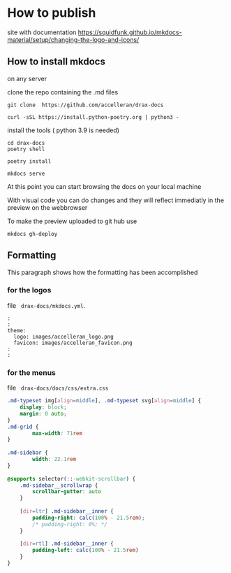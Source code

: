 # How to publish

site with documentation
https://squidfunk.github.io/mkdocs-material/setup/changing-the-logo-and-icons/

## How to install mkdocs
on any server 

clone the repo containing the .md files
```
git clone  https://github.com/accelleran/drax-docs
```

```
curl -sSL https://install.python-poetry.org | python3 -
```

install the tools ( python 3.9 is needed)
``` 
cd drax-docs
poetry shell
```
``` 
poetry install
```
```
mkdocs serve
```

At this point you can start browsing the docs on your local machine

With visual code you can do changes and they will reflect immediatly in the preview on the webbrowser


To make the preview uploaded to git hub use
```
mkdocs gh-deploy
```


## Formatting 
This paragraph shows how the formatting has been accomplished

### for the logos
file ``` drax-docs/mkdocs.yml```. 
```
:
:
theme:                                    
  logo: images/accelleran_logo.png        
  favicon: images/accelleran_favicon.png
:
:
```

### for the menus
file ``` drax-docs/docs/css/extra.css``` 

``` css
.md-typeset img[align=middle], .md-typeset svg[align=middle] {                          
    display: block;                                                                     
    margin: 0 auto;                                                                     
}                                                                                       
.md-grid {                                                                              
        max-width: 71rem                                                                
}                                                                                       
                                                                                        
.md-sidebar {                                                                           
        width: 22.1rem                                                                  
}                                                                                       
                                                                                        
@supports selector(::-webkit-scrollbar) {                                               
    .md-sidebar__scrollwrap {                                                           
        scrollbar-gutter: auto                                                          
    }                                                                                   
                                                                                        
    [dir=ltr] .md-sidebar__inner {                                                      
        padding-right: calc(100% - 21.5rem);                                            
        /* padding-right: 0%; */                                                        
    }                                                                                   
                                                                                        
    [dir=rtl] .md-sidebar__inner {                                                      
        padding-left: calc(100% - 21.5rem)                                              
    }                                                                                   
}                                                                                       
```


